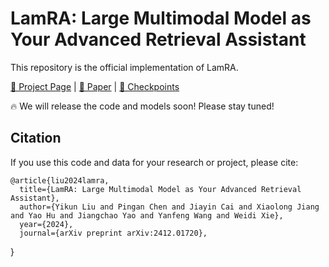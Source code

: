 # LamRA: Large Multimodal Model as Your Advanced Retrieval Assistant

This repository is the official implementation of LamRA.

[🏡 Project Page](https://code-kunkun.github.io/LamRA/) |  [📄 Paper](https://arxiv.org/abs/2412.01720) | [🤗 Checkpoints](https://github.com/Code-kunkun/LamRA)


🔥 We will release the code and models soon! Please stay tuned!

## Citation
If you use this code and data for your research or project, please cite:

    @article{liu2024lamra,
      title={LamRA: Large Multimodal Model as Your Advanced Retrieval Assistant}, 
      author={Yikun Liu and Pingan Chen and Jiayin Cai and Xiaolong Jiang and Yao Hu and Jiangchao Yao and Yanfeng Wang and Weidi Xie},
      year={2024},
      journal={arXiv preprint arXiv:2412.01720}, 
}



